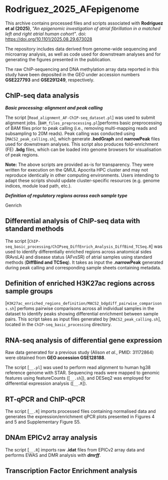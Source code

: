 # Rodriguez_2025_AFepigenome

This archive contains processed files and scripts associated with **Rodriguez et al (2025)**, *"An epigenomic investigation of atrial fibrillation in a matched left and right atrial human cohort"*. doi: https://doi.org/10.1101/2025.08.29.673028

The repository includes data derived from genome-wide sequencing and microarray analysis, as well as code used for downstream analyses and for generating the figures presented in the publication.

The raw ChIP-sequencing and DNA methylation array data reported in this study have been deposited in the GEO under accession numbers **GSE227793** and **GSE291249**, respectively.

## ChIP-seq data analysis

***Basic processing: alignment and peak calling***

The script [`Read_alignment_AF-ChIP-seq_dataset.pl`] was used to submit alignment jobs. [`BAM_files_preprocessing.pl`]performs basic preprocessing of BAM files prior to peak calling (i.e., removing multi-mapping reads and subsampling to 20M reads). Peak calling was conducted using [`MACS2_peak_calling.sh`], which generate **.bedGraph** and **narrowPeak** files used for downstream analyses. This script also produces fold-enrichment (FE) **.bdg** files, which can be loaded into genome browsers for visualisation of peak regions.

**Note:**
The above scripts are provided as-is for transparency. They were written for execution on the QMUL Apocrita HPC cluster and may not reproduce identically in other computing environments. Users intending to adapt these scripts should update cluster-specific resources (e.g. genome indices, module load path, etc.). 

***Definition of regulatory regions across each sample type***

Genrich

## Differential analysis of ChIP-seq data with standard methods

The script [`ChIP-seq_basic_processing/ChIPseq_DiffEnrich_Analysis_DiffBind_TCSeq.R`] was used to identify differentially enriched regions across anatomical sides (RAvsLA) and disease status (AFvsSR) of atrial samples using standard methods (**DiffBind and TCSeq**). It takes as input the **.narrowPeak** generated during peak calling and corresponding sample sheets containing metadata. 

## Definition of enriched H3K27ac regions across sample groups

[`H3K27ac_enriched_regions_definition/MACS2_bdgdiff_pairwise_comparisons.sh`] perfoms pairwise comparisons across all individual samples in the dataset to identify peaks showing differential enrichment between sample pairs. This script takes as input files generated by [`MACS2_peak_calling.sh`], located in the `ChIP-seq_basic_processing` directory.



## RNA-seq analysis of differential gene expression

Raw data generated for a previous study (Alison *et al.*, PMID: 31172864) were obtained from **GEO accession GSE128188**.

The script [`__.pl`] was used to perform read alignment to human hg38 reference genome with STAR. Sequencing reads were mapped to genomic features using featureCounts ([`__.sh`]), and DESeq2 was employed for differential expression analysis ([`__.R`]). 

## RT-qPCR and ChIP-qPCR

The script [`__.R`] imports processed files containing normalised data and generates the expression/enrichment qPCR plots presented in Figures 4 and 5 and Supplementary Figure S5.

## DNAm EPICv2 array analysis

The script [`__.R`] imports raw **.idat** files from EPICv2 array data and performs EWAS and DMR analysis with ***dmrff***. 


## Transcription Factor Enrichment analysis